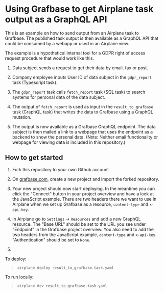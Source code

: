 # Using Grafbase to get Airplane task output as a GraphQL API

This is an example on how to send output from an Airplane task to Grafbase. The published task output is then available as a GraphQL API that could be consumed by a webapp or used in an Airplane view. 

The example is a hypothetical internal tool for a GDPR right of access request procedure that would work like this.

1. Data subject sends a request to get their data by email, fax or post.

2. Company employee inputs User ID of data subject in the `gdpr_report` task (Typescript task).

3. The `gdpr_report` task calls `fetch_report` task (SQL task) to search systems for personal data of the data subject.

4. The output of `fetch_report` is used as input in the `result_to_grafbase` task (GraphQL task) that writes the data to Grafbase using a GraphQL mutation.

5. The output is now available as a Grafbase GraphQL endpoint. The data subject is then mailed a link to a webpage that uses the endpoint as a backend to show the personal data. (Note: Neither email functionality or webpage for viewing data is included in this repository.)


## How to get started

1. Fork this repository to your own Github account

2. On [grafbase.com](https://grafbase.com/), create a new project and import the forked repository.

3. Your new project should now start deploying. In the meantime you can click the "Connect" button in your project overview and have a look at the JavaScript example. There are two headers there we want to use in Airplane when we set up Grafbase as a resource, `content-type` and `x-api-key`.

4. In Airplane go to `Settings` -> `Resources` and add a new GraphQL resource. The "Base URL" should be set to the URL you see under "Endpoint" in the Grafbase project overview. You also need to add the two headers from the JavaScript example, `content-type` and `x-api-key`. "Authentication" should be set to `None`.

5. 





 To deploy:
> `airplane deploy result_to_grafbase.task.yaml`

 To run locally:
> `airplane dev result_to_grafbase.task.yaml`


